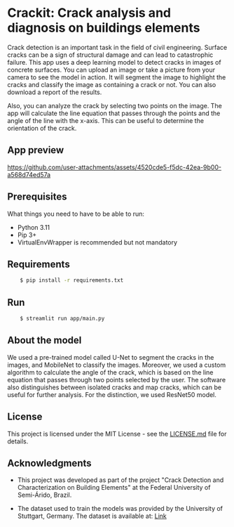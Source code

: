 # Crackit: Crack analysis and diagnosis on buildings elements

Crack detection is an important task in the field of civil engineering. 
Surface cracks can be a sign of structural damage and can lead to 
catastrophic failure. This app uses a deep learning model to detect cracks 
in images of concrete surfaces. You can upload an image or take a picture 
from your camera to see the model in action. 
It will segment the image to highlight the cracks and classify 
the image as containing a crack or not. You can also download a report 
of the results.

Also, you can analyze the crack by selecting two points on the image. 
The app will calculate the line equation that passes through the points and 
the angle of the line with the x-axis. This can be useful to determine the 
orientation of the crack.

## App preview

https://github.com/user-attachments/assets/4520cde5-f5dc-42ea-9b00-a568d74ed57a

## Prerequisites

What things you need to have to be able to run:

  * Python 3.11
  * Pip 3+
  * VirtualEnvWrapper is recommended but not mandatory


## Requirements 

```bash
    $ pip install -r requirements.txt
```

## Run

```bash
    $ streamlit run app/main.py
```


## About the model 

We used a pre-trained model called U-Net to segment the cracks in the images, and MobileNet to classify the images.
Moreover, we used a custom algorithm to calculate the angle of the crack, which is based on the line equation that passes through two points selected by the user.
The software also distinguishes between isolated cracks and map cracks, which can be useful for further analysis. For the distinction, we used ResNet50 model. 


## License

This project is licensed under the MIT License - see the [LICENSE.md](LICENSE.md) file for details. 

## Acknowledgments

* This project was developed as part of the project "Crack Detection and Characterization on Building Elements" at the Federal University of Semi-Árido, Brazil.

* The dataset used to train the models was provided by the University of Stuttgart, Germany. The dataset is available at: [Link](https://data.mendeley.com/datasets/5y9wdsg2zt/1)

